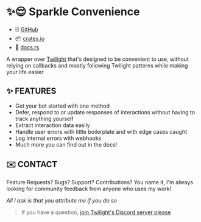 [TWILIGHT_REPO_LINK]: https://github.com/twilight-rs/twilight
[TWILIGHT_DISCORD_LINK]: https://discord.gg/twilight-rs

# ✨😌 Sparkle Convenience

- 🗄️ [GitHub](https://github.com/laralove143/sparkle-convenience)
- 📦 [crates.io](https://crates.io/crates/sparkle-convenience)
- 📖 [docs.rs](https://docs.rs/sparkle-convenience/latest)

A wrapper over [Twilight][TWILIGHT_REPO_LINK] that's designed to be convenient to use, without
relying on callbacks and mostly following Twilight patterns while making your life easier

## ✨ FEATURES

- Get your bot started with one method
- Defer, respond to or update responses of interactions without having to track anything yourself
- Extract interaction data easily
- Handle user errors with little boilerplate and with edge cases caught
- Log internal errors with webhooks
- Much more you can find out in the docs!

## ✉️ CONTACT

Feature Requests? Bugs? Support? Contributions? You name it, I'm always looking for community feedback from anyone who uses my work!

_All I ask is that you attribute me if you do so_

> If you have a question, [join Twilight's Discord server please][TWILIGHT_DISCORD_LINK]
